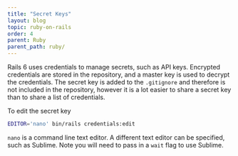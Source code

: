 ```yaml
---
title: "Secret Keys"
layout: blog
topic: ruby-on-rails
order: 4
parent: Ruby
parent_path: ruby/
---
```

Rails 6 uses credentials to manage secrets, such as API keys. Encrypted credentials are stored in the repository, and a master key is used to decrypt the credentials. The secret key is added to the `.gitignore` and therefore is not included in the repository, however it is a lot easier to share a secret key than to share a list of credentials.

To edit the secret key
```bash
EDITOR='nano' bin/rails credentials:edit
```

`nano` is a command line text editor. A different text editor can be specified, such as Sublime. Note you will need to pass in a `wait` flag to use Sublime.